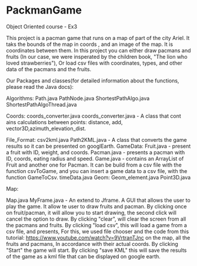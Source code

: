 # PackmanGame
Object Oriented course  - Ex3


This project is a pacman game that runs on a map of part of the city Ariel.
It taks the bounds of the map in coords , and an image of the map.
It is coordinates between them.
In this project you can either draw pacmans and fruits 
(In our case, we were insperated by the children book, "The lion who loved strawberries"),
Or load csv files with coordinates, types, and other data of the pacmans and the fruits.

Our Packages and classes(for detailed information about the functions, please read the Java docs):

Algorithms:
Path.java 
PathNode.java
ShortestPathAlgo.java
ShortestPathAlgoThread.java

Coords:
coords_converter.java
coords_converter.java - A class that cont
ains calculations between points: 
distance, add, vector3D,azimuth_elevation_dist.

File_Format:
csv2kml.java 
Path2KML.java - A class that converts the game results so it can be presented on googlEarth.
GameData:
Fruit.java - present a fruit with ID, weight, and coords.
Pacman.java - presents a pacman with ID, coords, eating radius and speed.
Game.java - contains an ArrayList of Fruit and another one for Pacman.
It can be build from a csv file with the function csvToGame, and you can insert a game data to a csv file,
with the function GameToCsv.
timeData.java
Geom:
Geom_element.java
Point3D.java

Map:

Map.java
MyFrame.java - An extend to Jframe. A GUI that allows the user to play the game.
It allow te user to draw fruits and pacman. By clicking once on fruit/pacman,
it will allow you to start drawing, the second click will cancel the option to draw.
By clicking "clear", will clear the screen from all the pacmans and fruits.
By clicking "load csv", this will load a game from a csv file, and presents,
For this, we used file chooser and the code from this tutorial: https://www.youtube.com/watch?v=9VrtranTJnc
on the map,  all the fruits and pacmans, In accordance with their actual coords. 
By clicking "Start" the game will start. 
By clicking "save KML" this will save the results of the game as a kml file that can be displayed on google earth.

